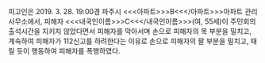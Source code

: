 피고인은 2019. 3. 28. 19:00경 파주시 <<<아파트>>>B<<</아파트>>>아파트 관리사무소에서, 피해자 <<<내국인이름>>>C<<</내국인이름>>>(여, 55세)이 주민회의 출석시간을 지키지 않았다면서 피해자를 막아서며 손으로 피해자의 목 부분을 밀치고, 계속하여 피해자가 112신고를 하려한다는 이유로 손으로 피해자의 팔 부분을 밀치고, 때릴 듯이 행동하여 피해자를 폭행하였다.